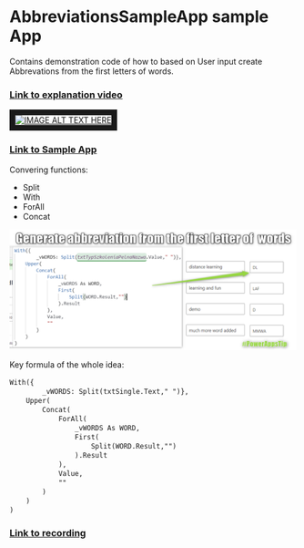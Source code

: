 # AbbreviationsSampleApp sample App 

Contains demonstration code of how to based on User input create Abbrevations from the first letters of words.

### [Link to explanation video](https://youtu.be/WtKTWcMX5Uc)
<a href="http://www.youtube.com/watch?feature=player_embedded&v=WtKTWcMX5Uc
" target="_blank"><img src="http://img.youtube.com/vi/WtKTWcMX5Uc/0.jpg" 
alt="IMAGE ALT TEXT HERE" width="240" height="180" border="10" /></a>

### [Link to Sample App](https://github.com/365CornerDavid/PowerPlatform/blob/master/PowerApps/AbbreviationsSampleApp/Abbreviations.msapp)

Convering functions:
* Split
* With
* ForAll
* Concat


 
![Image with PowerApps tip for abbreviations](https://github.com/365CornerDavid/PowerPlatform/blob/master/PowerApps/AbbreviationsSampleApp/Abbreviations.png "Image with PowerApps tip for abbreviations")

Key formula of the whole idea:

```powerapps
With({
        _vWORDS: Split(txtSingle.Text," ")},
    Upper(
        Concat(
            ForAll(
                _vWORDS As WORD,
                First(
                    Split(WORD.Result,"")
                ).Result
            ),
            Value,
            ""
        )
    )
)
```



### [Link to recording](https://youtu.be/WtKTWcMX5Uc)
